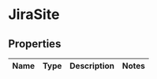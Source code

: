 # JiraSite

## Properties
Name | Type | Description | Notes
------------ | ------------- | ------------- | -------------
